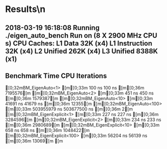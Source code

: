 # Results\n
2018-03-19 16:18:08
Running ./eigen_auto_bench
Run on (8 X 2900 MHz CPU s)
CPU Caches:
  L1 Data 32K (x4)
  L1 Instruction 32K (x4)
  L2 Unified 262K (x4)
  L3 Unified 8388K (x1)
-------------------------------------------------------------
Benchmark                      Time           CPU Iterations
-------------------------------------------------------------
[0;32mBM_EigenAuto<1>       [m[0;33m       100 ns        100 ns [m[0;36m   7195576[m
[m[0;32mBM_EigenAuto<2>       [m[0;33m       451 ns        450 ns [m[0;36m   1579387[m
[m[0;32mBM_EigenAuto<10>      [m[0;33m     41691 ns      41679 ns [m[0;36m     12355[m
[m[0;32mBM_EigenAuto<100>     [m[0;33m 503955979 ns  503677500 ns [m[0;36m         2[m
[m[0;32mBM_EigenExplicit<1>   [m[0;33m       227 ns        227 ns [m[0;36m   3284596[m
[m[0;32mBM_EigenExplicit<2>   [m[0;33m       234 ns        233 ns [m[0;36m   2980689[m
[m[0;32mBM_EigenExplicit<10>  [m[0;33m       658 ns        658 ns [m[0;36m   1048422[m
[m[0;32mBM_EigenExplicit<100> [m[0;33m     56204 ns      56139 ns [m[0;36m     13069[m
[m